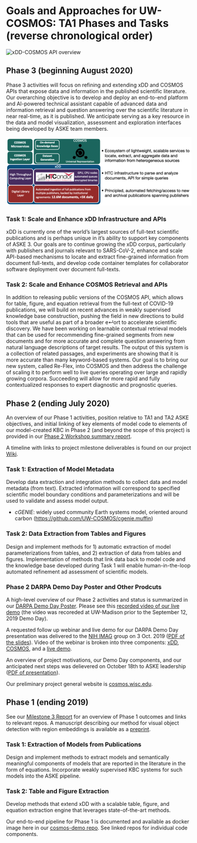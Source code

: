 # Goals and Approaches for UW-COSMOS: TA1 Phases and Tasks (reverse chronological order)

![xDD-COSMOS API overview](https://github.com/UW-COSMOS/project-docs/blob/master/presentations_reports/images/xdd_overview.jpg?raw=true)

## Phase 3 (beginning August 2020)
Phase 3 activities will focus on refining and extending xDD and COSMOS APIs that expose data and information in the published scientific literature. Our overarching objective is to develop and deploy an end-to-end platform and AI-powered technical assistant capable of advanced data and information retrieval and question answering over the scientific literature in near real-time, as it is published. We anticipate serving as a key resource in the data and model visualization, assessment and exploration interfaces being developed by ASKE team members.

<p align ="center"><img src="presentations_reports/images/overview2.png" alt="UW-COSMOS" width="850"/></p>

### Task 1: Scale and Enhance xDD Infrastructure and APIs
xDD is currently one of the world’s largest sources of full-text scientific publications and is perhaps unique in it’s ability to support key components of ASKE 3. Our goals are to continue growing the xDD corpus, particularly with publishers and journals relevant to SARS-CoV-2, enhance and scale API-based mechanisms to locate and extract fine-grained information from document full-texts, and develop code container templates for collaborator software deployment over document full-texts.

### Task 2: Scale and Enhance COSMOS Retrieval and APIs
In addition to releasing public versions of the COSMOS API, which allows for table, figure, and equation retrieval from the full-text of COVID-19 publications, we will  build on recent advances in weakly supervised knowledge base construction, pushing the field in new directions to build tools that are useful as part of a broader e↵ort to accelerate scientific discovery. We have been working on learnable contextual retrieval models that can be used for recommending fine-grained segments from new documents and for more accurate and complete question answering from natural language descriptions of target results. The output of this system is a collection of related passages, and experiments are showing that it is more accurate than many keyword-based systems. Our goal is to bring our new system, called Re-Flex, into COSMOS and then address the challenge of scaling it to perform well to live queries operating over large and rapidly growing corpora. Succeeding will allow for more rapid and fully contextualized responses to expert diagnostic and prognostic queries.


## Phase 2 (ending July 2020)
An overview of our Phase 1 activities, position relative to TA1 and TA2 ASKE objectives, and initial linking of key elements of model code to elements of our model-created KBC in Phase 2 (and beyond the scope of this project) is provided in our [Phase 2 Workshop summary report](https://github.com/UW-COSMOS/project-docs/blob/master/presentations_reports/ASKE_Ph2_position_COSMOS.pdf).

A timeline with links to project milestone deliverables is found on our project [Wiki](https://github.com/UW-COSMOS/project-docs/wiki/Project-Milestones).

### Task 1: Extraction of Model Metadata
Develop data extraction and integration methods to collect data and model metadata (from text). Extracted information will correspond to specified scientific model boundary conditions and parameterizations and will be used to validate and assess model output.

* _cGENIE_: widely used community Earth systems model, oriented around carbon (https://github.com/UW-COSMOS/cgenie.muffin)

### Task 2: Data Extraction from Tables and Figures
Design and implement methods for 1) automatic extraction of  model parameterizations from tables, and 2) extraction of data from tables and figures. Implementation of methods that link data back to model code and the knowledge base developed during Task 1 will enable human-in-the-loop automated refinement ad assessment of scientific models.

### Phase 2 DARPA Demo Day Poster and Other Prodcuts
A high-level overview of our Phase 2 activities and status is summarized in our [DARPA Demo Day Poster](https://github.com/UW-COSMOS/project-docs/tree/master/presentations_reports/ASKE_demo_poster.pdf). Please see this [recorded video of our live demo](https://drive.google.com/file/d/1V09nLcijn2SqHAPf1dSHIXdi8ys5-B1O/view?usp=sharing) (the video was recoreded at UW-Madison prior to the September 12, 2019 Demo Day). 

A requested follow up webinar and live demo for our DARPA Demo Day presentation was delivered to the [NIH IMAG](https://www.imagwiki.nibib.nih.gov/webinars/2019-ml-msm-pre-meeting-webinar-darpa-aske-cosmos-platform) group on 3 Oct. 2019 ([PDF of the slides](https://github.com/UW-COSMOS/project-docs/blob/master/presentations_reports/NIH_2019.pdf)). Video of the webinar is broken into three components: [xDD](https://www.youtube.com/watch?v=2caVjq4Jxog), [COSMOS](https://www.youtube.com/watch?v=2XP_fxSWhMs&t=10s), and a [live demo](https://www.youtube.com/watch?v=-oEFualmi-I&t=13s).

An overview of project motivations, our Demo Day components, and our anticipated next steps was delievered on October 18th to ASKE leadership ([PDF of presentation](https://github.com/UW-COSMOS/project-docs/blob/master/presentations_reports/ASKE_TA1_Demo_FINAL.key.pdf)).

Our preliminary project general website is [cosmos.wisc.edu](http://cosmos.wisc.edu).

## Phase 1 (ending 2019)
See our [Milestone 3 Report](https://github.com/UW-COSMOS/project-docs/tree/master/presentations_reports/milestone_3) for an overview of Phase 1 outcomes and links to relevant repos. A manuscript describing our method for visual object detection with region embeddings is available as a [preprint](https://arxiv.org/abs/1910.12462).

### Task 1: Extraction of Models from Publications
Design and implement methods to extract models and semantically meaningful components of models that are reported in the literature in the form of equations. Incorporate weakly supervised KBC systems for such models into the ASKE pipeline.

### Task 2: Table and Figure Extraction
Develop methods that extend xDD with a scalable table, figure, and equation extraction engine that leverages state-of-the-art methods.

Our end-to-end pipeline for Phase 1 is documented and available as docker image here in our [cosmos-demo repo](https://github.com/UW-COSMOS/cosmos-demo). See linked repos for individual code components.


